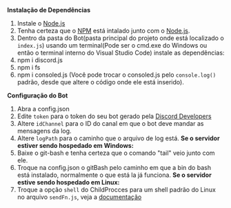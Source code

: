 **Instalação de Dependências**
1. Instale o [Node.js](https://nodejs.org)
2. Tenha certeza que o [NPM](https://docs.npmjs.com/downloading-and-installing-node-js-and-npm) está intalado junto com o [Node.js](https://nodejs.org).
3. Dentro da pasta do Bot(pasta principal do projeto onde está localizado o ``index.js``) usando um terminal(Pode ser o cmd.exe do Windows ou então o terminal interno do Visual Studio Code) instale as dependências:
4. npm i discord.js
5. npm i fs
6. npm i consoled.js (Você pode trocar o consoled.js pelo ``console.log()`` padrão, desde que altere o código onde ele está inserido).

**Configuração do Bot**
1. Abra a config.json
2. Edite ``token`` para o token do seu bot gerado pela [Discord Developers](https://discord.com/developers/applications)
3. Altere ``idChannel`` para o ID do canal em que o bot deve mandar as mensagens da log.
4. Altere ``logPath`` para o caminho que o arquivo de log está.
**Se o servidor estiver sendo hospedado em Windows:**
5. Baixe o git-bash e tenha certeza que o comando "tail" veio junto com ele.
6. Troque na config.json o gitBash pelo caminho em que a bin do bash está instalado, normalmente o que está la já funciona.
**Se o servidor estive sendo hospedado em Linux:**
5. Troque a opção ``shell`` do ChildProcces para um shell padrão do Linux no arquivo ``sendFn.js``, veja a [documentação](https://nodejs.org/api/child_process.html#child_processspawncommand-args-options)
   

